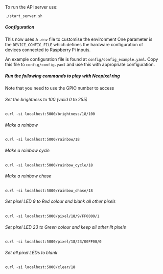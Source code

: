 To run the API server use:

```
./start_server.sh
```

##### Configuration
This now uses a `.env` file to customise the environment
One parameter is the `DEVICE_CONFIG_FILE` which defines the hardware configuration of devices connected to Raspberry Pi inputs.

An example configuration file is found at `config/config_example.yaml`. Copy this file to `config/config.yaml` and use this with appropriate configuration.

##### Run the following commands to play with Neopixel ring
Note that you need to use the GPIO number to access

###### Set the brightness to 100 (valid 0 to 255)

```
curl -si localhost:5000/brightness/18/100
```

###### Make a rainbow

```
curl -si localhost:5000/rainbow/18
```

###### Make a rainbow cycle

```
curl -si localhost:5000/rainbow_cycle/18
```

###### Make a rainbow chase

```
curl -si localhost:5000/rainbow_chase/18
```

###### Set pixel LED 9 to Red colour and blank all other pixels

```
curl -si localhost:5000/pixel/18/9/FF0000/1
```

###### Set pixel LED 23 to Green colour and keep all other lit pixels

```
curl -si localhost:5000/pixel/18/23/00FF00/0
```

###### Set all pixel LEDs to blank

```
curl -si localhost:5000/clear/18
```
